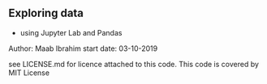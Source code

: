 ## Exploring data
- using Jupyter Lab and Pandas

Author: Maab Ibrahim
start date: 03-10-2019

see LICENSE.md for licence attached to this code. This code is covered by MIT License

